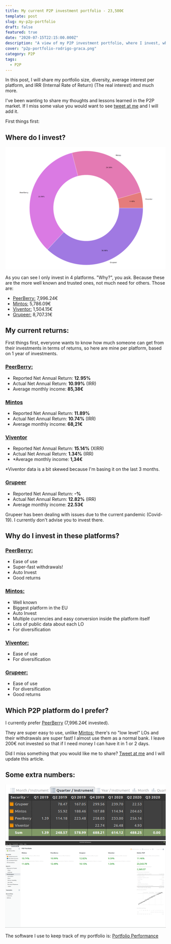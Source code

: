```yaml
---
title: My current P2P investment portfolio - 23,500€
template: post
slug: my-p2p-portfolio
draft: false
featured: true
date: "2020-07-15T22:15:00.000Z"
description: "A view of my P2P investment portfolio, where I invest, why, and the returns"
cover: "p2p-portfolio-rodrigo-graca.png"
category: P2P
tags:
  - P2P
---
```


In this post, I will share my portfolio size, diversity, average interest per platform, and IRR (Internal Rate of Return) (The real interest) and much more.

I've been wanting to share my thoughts and lessons learned in the P2P market. If I miss some value you would want to see [tweet at me](https://twitter.com/rodrigograca31) and I will add it.

First things first:

## Where do I invest?

<!-- [![P2P Portfolio - Rodrigo Graça](./p2p-portfolio-rodrigo-graca.png)](./p2p-portfolio-rodrigo-graca.png) -->

![P2P Portfolio - Rodrigo Graça](./p2p-portfolio-rodrigo-graca.png)

As you can see I only invest in 4 platforms. "Why?", you ask.
Because these are the more well known and trusted ones, not much need for others.
Those are:

- [PeerBerry:](https://peerberry.com/ref/GZZQ89/) 7,996.24€
- [Mintos:](https://www.mintos.com/en/l/ref/114BY3) 5,786.09€
- [Viventor:](https://www.viventor.com/?ref=FM6324) 1,504.15€
- [Grupeer:](https://www.grupeer.com/) 8,707.31€

## My current returns:

First things first, everyone wants to know how much someone can get from their investments in terms of returns, so here are mine per platform, based on 1 year of investments.

### [PeerBerry: ](https://peerberry.com/ref/GZZQ89/)

- Reported Net Annual Return: **12.95%**
- Actual Net Annual Return: **10.99%** (IRR)
- Average monthly income: **85,38€**

### [Mintos](https://www.mintos.com/en/l/ref/114BY3)

- Reported Net Annual Return: **11.89%**
- Actual Net Annual Return: **10.74%** (IRR)
- Average monthly income: **68,21€**

### [Viventor](https://www.viventor.com/?ref=FM6324)

- Reported Net Annual Return: **15.14%** (XIRR)
- Actual Net Annual Return: **1.34%** (IRR)
- \*Average monthly income: **1,34€**

\*Viventor data is a bit skewed because I'm basing it on the last 3 months.

### [Grupeer](https://www.grupeer.com/)

- Reported Net Annual Return: **-%**
- Actual Net Annual Return: **12.82%** (IRR)
- Average monthly income: **22.53€**

Grupeer has been dealing with issues due to the current pandemic (Covid-19). I currently don't advise you to invest there.

## Why do I invest in these platforms?

### [PeerBerry:](https://peerberry.com/ref/GZZQ89/)

- Ease of use
- Super-fast withdrawals!
- Auto Invest
- Good returns

### [Mintos:](https://www.mintos.com/en/l/ref/114BY3)

- Well known
- Biggest platform in the EU
- Auto Invest
- Multiple currencies and easy conversion inside the platform itself
- Lots of public data about each LO
- For diversification

### [Viventor:](https://www.viventor.com/?ref=FM6324)

- Ease of use
- For diversification

### [Grupeer:](https://www.grupeer.com/)

- Ease of use
- For diversification
- Good returns

## Which P2P platform do I prefer?

I currently prefer [PeerBerry](https://peerberry.com/ref/GZZQ89/) (7,996.24€ invested).

They are super easy to use, unlike [Mintos:](https://www.mintos.com/en/l/ref/114BY3) there's no "low level" LOs and their withdrawals are super fast! I almost use them as a normal bank. I leave 200€ not invested so that if I need money I can have it in 1 or 2 days.

Did I miss something that you would like me to share? [Tweet at me](https://twitter.com/rodrigograca31) and I will update this article.

## Some extra numbers:

![Quarters 2019-2020](./quarters.png)
![Portfolio Performance - Performance](./portfolio-performance.png)

The software I use to keep track of my portfolio is: [Portfolio Performance](https://www.portfolio-performance.info/)

